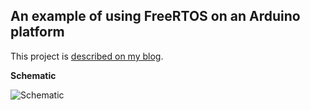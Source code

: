 ## An example of using FreeRTOS on an Arduino platform

This project is [described on my blog](https://morinricardo.com/post/2022-04-02-arduino-1/).

**Schematic**

![Schematic](https://morinricardo.com/images/uploads/arduino-1-schematic.svg)
